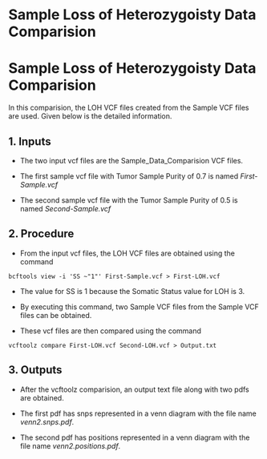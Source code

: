# Sample Loss of Heterozygoisty Data Comparision

# Sample Loss of Heterozygoisty Data Comparision

In this comparision, the LOH VCF files created from the Sample VCF files are used. Given below is the detailed information.

## 1. Inputs

* The two input vcf files are the Sample_Data_Comparision VCF files.

* The first sample vcf file with Tumor Sample Purity of 0.7 is named *First-Sample.vcf*

* The second sample vcf file with the Tumor Sample Purity of 0.5 is named *Second-Sample.vcf*

## 2. Procedure

* From the input vcf files, the LOH VCF files are obtained using the command

```
bcftools view -i 'SS ~"1"' First-Sample.vcf > First-LOH.vcf
```

* The value for SS is 1 because the Somatic Status value for LOH is 3.

* By executing this command, two Sample VCF files from the Sample VCF files can be obtained.

* These vcf files are then compared using the command

```
vcftoolz compare First-LOH.vcf Second-LOH.vcf > Output.txt
```

## 3. Outputs

* After the vcftoolz comparision, an output text file along with two pdfs are obtained.

* The first pdf has snps represented in a venn diagram with the file name *venn2.snps.pdf*.

* The second pdf has positions represented in a venn diagram with the file name *venn2.positions.pdf*.
